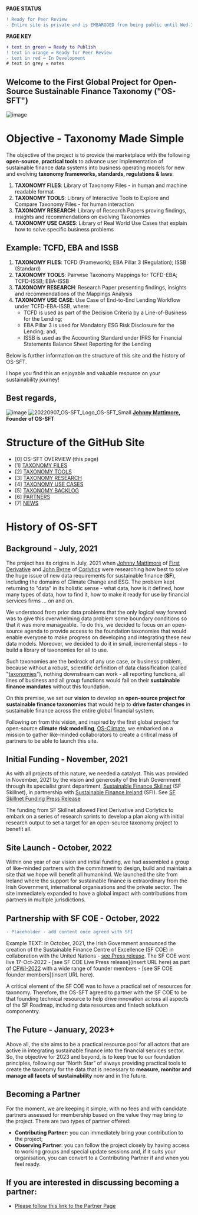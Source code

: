 **PAGE STATUS**
```diff
! Ready for Peer Review
- Entire site is private and is EMBARGOED from being public until Wed-19-Oct-2022
```

**PAGE KEY**
```diff
+ text in green = Ready to Publish
! text in orange = Ready for Peer Review
- text in red = In Development
# text in grey = notes
```

## Welcome to the First Global Project for Open-Source Sustainable Finance Taxonomy ("OS-SFT")

![image](https://user-images.githubusercontent.com/112073913/188821900-0c411acf-fbdd-4163-adc9-3ba4e2be78df.png)

# Objective - Taxonomy Made Simple
The objective of the project is to provide the marketplace with the following **open-source**, **practical tools** to advance user implementation of sustainable finance data systems into business operating models for new and evolving **taxonomy frameworks, standards, regulations & laws**:

1. **TAXONOMY FILES**: Library of Taxonomy Files - in human and machine readable format
2. **TAXONOMY TOOLS**: Library of Interactive Tools to Explore and Compare Taxonomy Files - for human interaction
3. **TAXONOMY RESEARCH**: Library of Research Papers proving findings, insights and recommendations on evolving Taxonomies
4. **TAXONOMY USE CASES**: Library of Real World Use Cases that explain how to solve specific business problems

## Example: TCFD, EBA and ISSB
1. **TAXONOMY FILES**: TCFD (Framework); EBA Pillar 3 (Regulation); ISSB (Standard)
2. **TAXONOMY TOOLS**: Pairwise Taxonomy Mappings for TCFD-EBA; TCFD-ISSB; EBA-ISSB
3. **TAXONOMY RESEARCH**: Research Paper presenting findings, insights and recommendations of the Mappings Analysis
4. **TAXONOMY USE CASE**: Use Case of End-to-End Lending Workflow under TCFD-EBA-ISSB, where:
    - TCFD is used as part of the Decision Criteria by a Line-of-Business for the Lending;
    - EBA Pillar 3 is used for Mandatory ESG Risk Disclosure for the Lending; and,
    - ISSB is used as the Accounting Standard under IFRS for Financial Statements Balance Sheet Reporting for the Lending

Below is further informatIon on the structure of this site and the history of OS-SFT.

I hope you find this an enjoyable and valuable resource on your sustainability journey!

## Best regards,
![image](https://user-images.githubusercontent.com/112073913/188847806-b1d055d2-b937-4fff-b78b-def9dd9bc50b.png)
![20220907_OS-SFT_Logo_OS-SFT_Small](https://user-images.githubusercontent.com/112073913/189521556-a3c1ac50-8383-4eb3-85b0-193ccc2d1e56.jpg) **[Johnny Mattimore](https://www.linkedin.com/in/johnny-d-mattimore-082969136/), Founder of OS-SFT**

# Structure of the GitHub Site
- [0] OS-SFT OVERVIEW (this page)
- [1] [TAXONOMY FILES](https://github.com/FD-SustainableFinance/l1l-TAXONOMY-FILES)
- [2] [TAXONOMY TOOLS](https://github.com/FD-SustainableFinance/l2l-TAXONOMY-TOOLS)
- [3] [TAXONOMY RESEARCH](https://github.com/FD-SustainableFinance/l3l-TAXONOMY-RESEARCH)
- [4] [TAXONOMY USE CASES](https://github.com/FD-SustainableFinance/l4l-TAXONOMY-USE-CASES)
- [5] [TAXONOMY BACKLOG](https://github.com/FD-SustainableFinance/l5l-TAXONOMY-BACKLOG)
- [6] [PARTNERS](https://github.com/FD-SustainableFinance/l6l-PARTNERS)
- [7] [NEWS](https://github.com/FD-SustainableFinance/l7l-NEWS)


# History of OS-SFT 

## Background - July, 2021
The project has its origins in July, 2021 when [Johnny Mattimore](https://www.linkedin.com/in/johnny-d-mattimore-082969136/) of [First Derivative](https://firstderivative.com/) and [John Byrne](https://www.linkedin.com/in/john-byrne-943109/) of [Corlytics](https://www.corlytics.com/) were researching how best to solve the huge issue of new data requirements for sustainable finance (**SF**), including the domains of Climate Change and ESG. The problem kept returning to "data" in its holistic sense - what data, how is it defined, how many types of data, how to find it, how to make it ready for use by financial services firms ... on and on.

We understood from prior data problems that the only logical way forward was to give this overwhelming data problem some boundary conditions so that it was more manageable. To do this, we decided to focus on an open-source agenda to provide access to the foundation taxonomies that would enable everyone to make progress on developing and integrating these new data models. Moreover, we decided to do it in small, incremental steps - to build a library of taxonomies for all to use.

Such taxonomies are the bedrock of any use case, or business problem, because without a robust, scientific definition of data classification (called "[taxonomies](https://en.wikipedia.org/wiki/Taxonomy)"), nothing downstream can work - all reporting functions, all lines of business and all group functions would fail on their **sustainable finance mandates** without this foundation. 

On this premise, we set our **vision** to develop an **open-source project for sustainable finance taxonomies** that would help to **drive faster changes** in sustainable finance across the entire global financial system.

Following on from this vision, and inspired by the first global project for open-source **climate risk modelling**, [OS-Climate](https://os-climate.org/), we embarked on a mission to gather like-minded collaborators to create a critical mass of partners to be able to launch this site.

## Initial Funding - November, 2021
As with all projects of this nature, we needed a catalyst. This was provided in November, 2021 by the vision and generosity of the Irish Government through its specialist grant department, [Sustainable Finance Skillnet](https://sfskillnet.sustainablefinance.ie/) (SF Skillnet), in partnership with [Sustainable Finance Ireland](https://www.sustainablefinance.ie/) (SFI). See [SF Skillnet Funding Press Release](https://www.sustainablefinance.ie/2021/11/03/sustainable-finance-ireland-provides-funding-for-ground-breaking-esg-data-project-to-first-derivative-and-corlytics/)

The funding from SF Skillnet allowed First Derivative and Corlytics to embark on a series of research sprints to develop a plan along with initial research output to set a target for an open-source taxonomy project to benefit all.

## Site Launch - October, 2022
Within one year of our vision and initial funding, we had assembled a group of like-minded partners with the commitment to design, build and maintain a site that we hope will benefit all humankind. We launched the site from Ireland where the support for sustainable finance is extraordinary from the Irish Government, international organisations and the private sector. The site immediately expanded to have a global impact with contributions from partners in multiple jurisdictions.

## Partnership with SF COE - October, 2022
```diff
- Placeholder - add content once agreed with SFI
```
Example TEXT:
In October, 2021, the Irish Government announced the creation of the Sustainable Finance Centre of Excellence (SF COE) in collaboration with the United Nations - [see Press release](https://www.sustainablefinance.ie/sf-roadmap/). The SF COE went live 17-Oct-2022 - [see SF COE Live Press release](insert URL here) as part of [CFWI-2022](https://www.climatefinanceweek.ie/) with a wide range of founder members - [see SF COE founder members](insert URL here). 

A critical element of the SF COE was to have a practical set of resources for taxonomy. Therefore, the OS-SFT agreed to partner with the SF COE to be that founding technical resource to help drive innovation across all aspects of the SF Roadmap, including data resources and fintech solutiuon componentry.

## The Future - January, 2023+
Above all, the site aims to be a practical resource pool for all actors that are active in integrating sustainable finance into the financial services sector. So, the objective for 2023 and beyond, is to keep true to our foundation principles, following our “North Star” of always providing practical tools to create the taxonomy for the data that is necessary to **measure, monitor and manage all facets of sustainability** now and in the future.

## Becoming a Partner
For the moment, we are keeping it simple, with no fees and with candidate partners assessed for membership based on the value they may bring to the project. There are two types of partner offered:
- **Contributing Partner**: you can immediately bring your contribution to the project;
- **Observing Partner**: you can follow the project closely by having access to working groups and special update sessions and, if it suits your organisation, you can convert to a Contributing Partner if and when you feel ready.

## If you are interested in discussing becoming a partner:
- [Please follow this link to the Partner Page](https://github.com/FD-SustainableFinance/l6l-PARTNERS)
